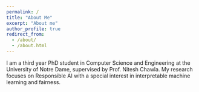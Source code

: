 ```yaml
---
permalink: /
title: "About Me"
excerpt: "About me"
author_profile: true
redirect_from: 
  - /about/
  - /about.html
---
```

I am a third year PhD student in Computer Science and Engineering at the University of Notre Dame, supervised by Prof. Nitesh Chawla. My research focuses on Responsible AI with a special interest in interpretable machine learning and fairness.